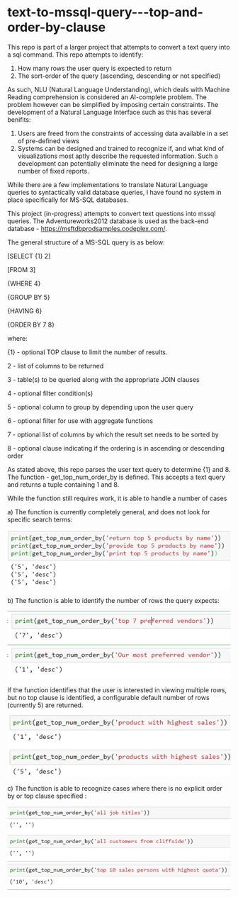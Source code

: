 # text-to-mssql-query---top-and-order-by-clause
This repo is part of a larger project that attempts to convert a text query into a sql command. This repo attempts to identify:
1) How many rows the user query is expected to return
2) The sort-order of the query (ascending, descending or not specified)

As such, NLU (Natural Language Understanding), which deals with Machine Reading comprehension is considered an AI-complete problem. The problem however can be simplified by imposing certain constraints. The development of a Natural Language Interface such as this has several benifits:
1) Users are freed from the constraints of accessing data available in a set of pre-defined views
2) Systems can be designed and trained to recognize if, and what kind of visualizations most aptly describe the requested information. Such a development can potentially eliminate the need for designing a large number of fixed reports.

While there are a few implementations to translate Natural Language queries to syntactically valid database queries, I have found no system in place specifically for MS-SQL databases. 

This project (in-progress) attempts to convert text questions into mssql queries. The Adventureworks2012 database is used as the back-end database - https://msftdbprodsamples.codeplex.com/.

The general structure of a MS-SQL query is as below:

[SELECT {1} 2]

[FROM 3]

{WHERE 4}

{GROUP BY 5}

{HAVING 6}

{ORDER BY 7 8} 


where:

{1} - optional TOP clause to limit the number of results.

2   - list of columns to be returned

3   - table(s) to be queried along with the appropriate JOIN clauses

4   - optional filter condition(s)

5   - optional column to group by depending upon the user query

6   - optional filter for use with aggregate functions

7   - optional list of columns by which the result set needs to be sorted by

8   - optional clause indicating if the ordering is in ascending or descending order

As stated above, this repo parses the user text query to determine {1} and 8.
The function - get_top_num_order_by is defined. This accepts a text query and returns a tuple containing 1 and 8.



While the function still requires work, it is able to handle a number of cases

a) The function is currently completely general, and does not look for specific search terms:

![flexible](images/flexible.PNG)

b) The function is able to identify the number of rows the query expects:

![flexible](images/num_row.PNG)

If the function identifies that the user is interested in viewing multiple rows, but no top clause is identified, a configurable default  number of rows (currently 5) are returned.

![default](images/def_rows.PNG)

c) The function is able to recognize cases where there is no explicit order by or top clause specified :

![default](images/no_clause.PNG)




